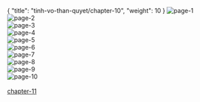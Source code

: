 { "title": "tinh-vo-than-quyet/chapter-10", "weight": 10 }
<img src="tinh-vo-than-quyet_0010_01-7d269abf84bc23a2869712a33856a858.webp" alt="page-1" origin="https://3.bp.blogspot.com/-rSa7vTkS-wM/V6nSElfL6UI/AAAAAAAJSBk/eQQxXpgasWo/s0/Tinh-Vo-Than-Quyet-Chapter-10-P-1.jpg"><br/>
<img src="tinh-vo-than-quyet_0010_02-f891a5f819a578ca7522b5a885654600.webp" alt="page-2" origin="https://3.bp.blogspot.com/-E-31Sl5IvLs/V6nSFNSfz3I/AAAAAAAJSBs/83L6z1Z0iW0/s0/Tinh-Vo-Than-Quyet-Chapter-10-P-2.jpg"><br/>
<img src="tinh-vo-than-quyet_0010_03-b26c38ce44ff215a9d168464fd4d6850.webp" alt="page-3" origin="https://3.bp.blogspot.com/-ZCQEUeWTLAk/V6nSFvwV_mI/AAAAAAAJSBw/NC9ieUzNSTQ/s0/Tinh-Vo-Than-Quyet-Chapter-10-P-3.jpg"><br/>
<img src="tinh-vo-than-quyet_0010_04-979c39bd8af4825e4480edc20e8d0088.webp" alt="page-4" origin="https://3.bp.blogspot.com/-faXmDzr-4jU/V6nSGEAOJiI/AAAAAAAJSB0/Pm5XbVVlHzY/s0/Tinh-Vo-Than-Quyet-Chapter-10-P-4.jpg"><br/>
<img src="tinh-vo-than-quyet_0010_05-fba425d2a52a30ac292538eae4c95d3f.webp" alt="page-5" origin="https://3.bp.blogspot.com/-G7i4JiAR_O4/V6nSG0nL5KI/AAAAAAAJSB4/DWhtYKmF_UI/s0/Tinh-Vo-Than-Quyet-Chapter-10-P-5.jpg"><br/>
<img src="tinh-vo-than-quyet_0010_06-653730a5fb5dd85e0f3131e758f40252.webp" alt="page-6" origin="https://3.bp.blogspot.com/-zDcJTUT95ZA/V6nSHAhIRFI/AAAAAAAJSB8/T1olP-M8JOI/s0/Tinh-Vo-Than-Quyet-Chapter-10-P-6.jpg"><br/>
<img src="tinh-vo-than-quyet_0010_07-1325ddf091c9f66b501f55bda93143ef.webp" alt="page-7" origin="https://3.bp.blogspot.com/-sQYrwYcviUo/V6nSHpGIW3I/AAAAAAAJSCA/p7RTkikte10/s0/Tinh-Vo-Than-Quyet-Chapter-10-P-7.jpg"><br/>
<img src="tinh-vo-than-quyet_0010_08-d19b0f1c8eb8a1b9002dbaf16657e92a.webp" alt="page-8" origin="https://3.bp.blogspot.com/-dRU1gZHkxKs/V6nSIPNjUkI/AAAAAAAJSCE/V8WMe-9vkng/s0/Tinh-Vo-Than-Quyet-Chapter-10-P-8.jpg"><br/>
<img src="tinh-vo-than-quyet_0010_09-37ddfd32526328462f27a7c1aeff9bda.webp" alt="page-9" origin="https://3.bp.blogspot.com/-_KRI9A1Q6bo/V6nSIs7j46I/AAAAAAAJSCI/iAwUlxtRX6A/s0/Tinh-Vo-Than-Quyet-Chapter-10-P-9.jpg"><br/>
<img src="tinh-vo-than-quyet_0010_10-cee73c5adeb41c6466bc491ac64fbd45.webp" alt="page-10" origin="https://3.bp.blogspot.com/-6MEVXeq9OPg/V6nSJKG6vEI/AAAAAAAJSCM/j7zpNxvwr3g/s0/Tinh-Vo-Than-Quyet-Chapter-10-P-10.jpg"><br/>
<br/><a class="nextchap" href="/tinh-vo-than-quyet/chapter-11">chapter-11</a>
